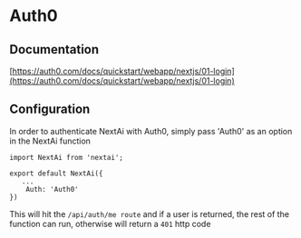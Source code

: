 # Auth0

## Documentation

[https://auth0.com/docs/quickstart/webapp/nextjs/01-login](https://auth0.com/docs/quickstart/webapp/nextjs/01-login)

## Configuration

In order to authenticate NextAi with Auth0, simply pass 'Auth0' as an option in the NextAi function

```
import NextAi from 'nextai';

export default NextAi({
   ...
    Auth: 'Auth0'
})
```

This will hit the `/api/auth/me route` and if a user is returned, the rest of the function can run, otherwise will return a `401` http code